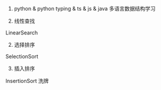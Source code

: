 1. python & python typing & ts & js & java 多语言数据结构学习

1. 线性查找

LinearSearch

2. 选择排序

SelectionSort

3. 插入排序

InsertionSort 洗牌


